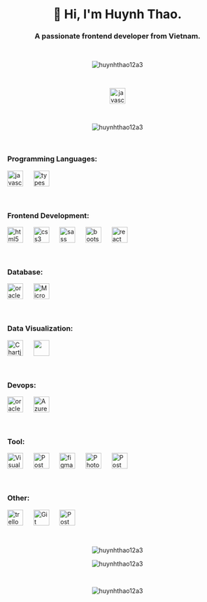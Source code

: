 <h1 align="center">👋 Hi, I'm Huynh Thao.</h1>
<h3 align="center">A passionate frontend developer from Vietnam.</h3>
&nbsp;
<p align="center"> <img src="https://komarev.com/ghpvc/?username=huynhthao12a3&label=Profile%20views&color=0e75b6&style=flat" alt="huynhthao12a3" /> </p>
&nbsp;
<p align="center"> <img src="https://img.shields.io/badge/Gmail-huynhthao12a3@gmail.com-6f7990?logo=gmail&logoColor=EA4335&color=ff69b4" alt="javascript" height="36"/></p>
&nbsp;
<p align="center"> <span href="#"><img src="https://github-profile-trophy.vercel.app/?username=huynhthao12a3" alt="huynhthao12a3" /></span> </p>

&nbsp;

<h3 align="left">Programming Languages:</h3>
<span > <img src="https://img.shields.io/badge/Javascript-6f7990?logo=javascript&logoColor=F7DF1E" alt="javascript" height="36"/> </span>
&nbsp;&nbsp;&nbsp;&nbsp; 
<span > <img src="https://img.shields.io/badge/Typescript-6f7990?logo=typescript&logoColor=3178C6" alt="typescript" height="36"/> </span>

&nbsp;

<h3 align="left">Frontend Development:</h3>
<span > <img src="https://img.shields.io/badge/HTML5-6f7990?logo=html5&logoColor=E34F26" alt="html5" height="36"/> </span>
&nbsp;&nbsp;&nbsp;&nbsp;
<span > <img src="https://img.shields.io/badge/CSS3-6f7990?logo=css3&logoColor=1572B6" alt="css3" height="36"/> </span>
&nbsp;&nbsp;&nbsp;&nbsp;
<span > <img src="https://img.shields.io/badge/SASS-6f7990?logo=sass&logoColor=CC6699" alt="sass" height="36"/> </span>
&nbsp;&nbsp;&nbsp;&nbsp;
<span > <img src="https://img.shields.io/badge/Bootstrap-6f7990?logo=bootstrap&logoColor=7952B3" alt="bootstrap" height="36"/> </span>
&nbsp;&nbsp;&nbsp;&nbsp;
<span > <img src="https://img.shields.io/badge/React-6f7990?logo=react&logoColor=61DAFB" alt="react" height="36"/> </span>

&nbsp;

<h3 align="left">Database:</h3>
<span > <img src="https://img.shields.io/badge/Oracle-6f7990?logo=oracle&logoColor=F80000" alt="oracle" height="36"/> </span>
&nbsp;&nbsp;&nbsp;&nbsp;
<span > <img src="https://img.shields.io/badge/Microsoft SQL Server-6f7990?logo=MicrosoftSQLServer&logoColor=CC2927" alt="Microsoft SQL Server" height="36"/> </span>

&nbsp;

<h3 align="left">Data Visualization:</h3>
<span > <img src="https://img.shields.io/badge/Chartjs-6f7990?logo=chart.js&logoColor=FF6384" alt="Chartjs" height="36"/> </span>
&nbsp;&nbsp;&nbsp;&nbsp;
<span > <img src='https://jscharting.com/static/img/logo.svg' height="36"/> </span>

&nbsp;

<h3 align="left">Devops:</h3>
<span > <img src="https://img.shields.io/badge/Jenkins-6f7990?logo=jenkins&logoColor=D24939" alt="oracle" height="36"/> </span>
&nbsp;&nbsp;&nbsp;&nbsp;
<span > <img src="https://img.shields.io/badge/Azure DevOps-6f7990?logo=AzureDevOps&logoColor=0078D7" alt="AzureDevOps" height="36"/> </span>

&nbsp;

<h3 align="left">Tool:</h3>
<span > <img src="https://img.shields.io/badge/Visual Studio Code-6f7990?logo=VisualStudioCode&logoColor=007ACC" alt="Visual Studio Code" height="36"/> </span>
&nbsp;&nbsp;&nbsp;&nbsp;
<span > <img src="https://img.shields.io/badge/Eclipse-6f7990?logo=EclipseIDE&logoColor=#C2255" alt="Postman" height="36"/> </span>
&nbsp;&nbsp;&nbsp;&nbsp;
<span > <img src="https://img.shields.io/badge/Figma-6f7990?logo=figma&logoColor=F24E1E" alt="figma" height="36"/> </span>
&nbsp;&nbsp;&nbsp;&nbsp;
<span > <img src="https://img.shields.io/badge/Photoshop-6f7990?logo=AdobePhotoshop&logoColor=31A8FF" alt="Photoshop" height="36"/> </span>
&nbsp;&nbsp;&nbsp;&nbsp;
<span > <img src="https://img.shields.io/badge/Postman-6f7990?logo=postman&logoColor=FF6C37" alt="Postman" height="36"/> </span>

&nbsp;

<h3 align="left">Other:</h3>
<span > <img src="https://img.shields.io/badge/Trello-6f7990?logo=trello&logoColor=0052CC" alt="trello" height="36"/> </span>
&nbsp;&nbsp;&nbsp;&nbsp;
<span > <img src="https://img.shields.io/badge/Git-6f7990?logo=git&logoColor=F05032" alt="Git" height="36"/> </span>
&nbsp;&nbsp;&nbsp;&nbsp;
<span > <img src="https://img.shields.io/badge/Wordpress-6f7990?logo=wordpress&logoColor=21759B" alt="Postman" height="36"/> </span>

&nbsp;

<p align="center"><img  src="https://github-readme-stats.vercel.app/api/top-langs?username=huynhthao12a3&show_icons=true&locale=en&layout=compact" alt="huynhthao12a3" /></p>

<p align="center"><img  src="https://github-readme-stats.vercel.app/api?username=huynhthao12a3&show_icons=true&locale=en" alt="huynhthao12a3" /></p>
&nbsp;
<p align="center"><img  src="https://github-readme-streak-stats.herokuapp.com/?user=huynhthao12a3&" alt="huynhthao12a3" /></p>
